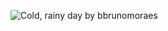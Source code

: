 ![Cold, rainy day by bbrunomoraes](https://github.com/user-attachments/assets/25565980-4401-41a1-8f0c-2e179a63befd)
